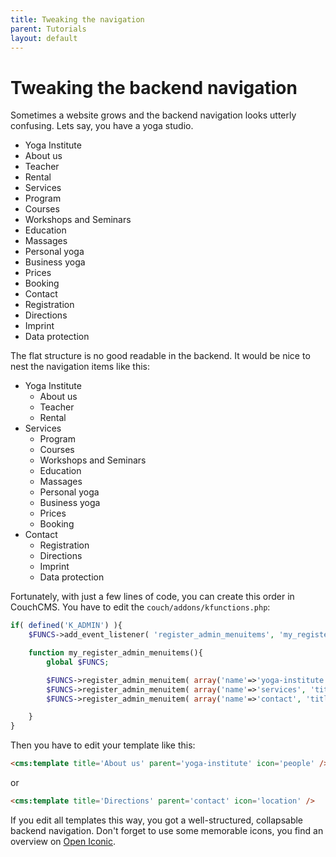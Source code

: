 ```yaml
---
title: Tweaking the navigation
parent: Tutorials
layout: default
---
```


# Tweaking the backend navigation

Sometimes a website grows and the backend navigation looks utterly confusing. Lets say, you have a yoga studio. 
 
* Yoga Institute
* About us
* Teacher
* Rental
* Services
* Program
* Courses
* Workshops and Seminars
* Education
* Massages
* Personal yoga
* Business yoga
* Prices
* Booking
* Contact
* Registration
* Directions
* Imprint
* Data protection

The flat structure is no good readable in the backend. It would be nice to nest the navigation items like this:
 
 * Yoga Institute
   * About us
   * Teacher
   * Rental
 * Services
   * Program
   * Courses
   * Workshops and Seminars
   * Education
   * Massages
   * Personal yoga
   * Business yoga
   * Prices
   * Booking
 * Contact
   * Registration
   * Directions
   * Imprint
   * Data protection
 
 Fortunately, with just a few lines of code, you can create this order in CouchCMS. You have to edit the `couch/addons/kfunctions.php`:

```php
if( defined('K_ADMIN') ){
    $FUNCS->add_event_listener( 'register_admin_menuitems', 'my_register_admin_menuitems' );

    function my_register_admin_menuitems(){
        global $FUNCS;

        $FUNCS->register_admin_menuitem( array('name'=>'yoga-institute', 'title'=>'Yoga Institute', 'is_header'=>'1', 'weight'=>'0')  );
        $FUNCS->register_admin_menuitem( array('name'=>'services', 'title'=>'Services', 'is_header'=>'1', 'weight'=>'0')  );
        $FUNCS->register_admin_menuitem( array('name'=>'contact', 'title'=>'Contact', 'is_header'=>'1', 'weight'=>'0')  );

    }
}
```

Then you have to edit your template like this:

```html
<cms:template title='About us' parent='yoga-institute' icon='people' />
```

or

```html
<cms:template title='Directions' parent='contact' icon='location' />
```

If you edit all templates this way, you got a well-structured, collapsable backend navigation. Don't forget to use some memorable icons, you find an overview on [Open Iconic](https://useiconic.com/open#icons).